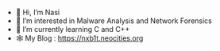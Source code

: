 - 👋 Hi, I’m Nasi
- 👀 I’m interested in Malware Analysis and Network Forensics
- 🌱 I’m currently learning C and C++
- 🕸️ My Blog : https://nxb1t.neocities.org
<!---
nxb1t/nxb1t is a ✨ special ✨ repository because its `README.md` (this file) appears on your GitHub profile.
You can click the Preview link to take a look at your changes.
--->
